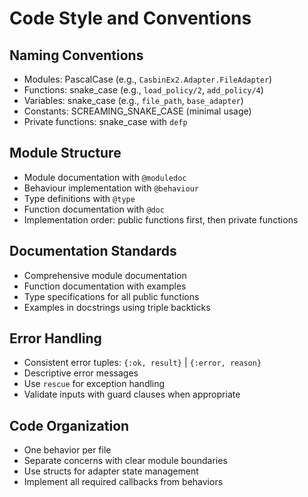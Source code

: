 # Code Style and Conventions

## Naming Conventions
- Modules: PascalCase (e.g., `CasbinEx2.Adapter.FileAdapter`)
- Functions: snake_case (e.g., `load_policy/2`, `add_policy/4`)
- Variables: snake_case (e.g., `file_path`, `base_adapter`)
- Constants: SCREAMING_SNAKE_CASE (minimal usage)
- Private functions: snake_case with `defp`

## Module Structure
- Module documentation with `@moduledoc`
- Behaviour implementation with `@behaviour`
- Type definitions with `@type`
- Function documentation with `@doc`
- Implementation order: public functions first, then private functions

## Documentation Standards
- Comprehensive module documentation
- Function documentation with examples
- Type specifications for all public functions
- Examples in docstrings using triple backticks

## Error Handling
- Consistent error tuples: `{:ok, result}` | `{:error, reason}`
- Descriptive error messages
- Use `rescue` for exception handling
- Validate inputs with guard clauses when appropriate

## Code Organization
- One behavior per file
- Separate concerns with clear module boundaries
- Use structs for adapter state management
- Implement all required callbacks from behaviors